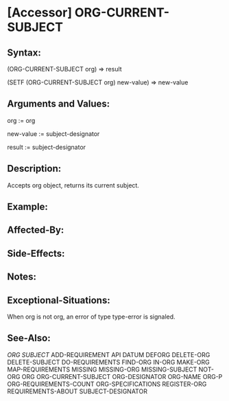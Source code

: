 # [Accessor] ORG-CURRENT-SUBJECT

## Syntax:

(ORG-CURRENT-SUBJECT org) => result

(SETF (ORG-CURRENT-SUBJECT org) new-value) => new-value

## Arguments and Values:

org := org

new-value := subject-designator

result := subject-designator

## Description:
Accepts org object, returns its current subject.

## Example:

## Affected-By:

## Side-Effects:

## Notes:

## Exceptional-Situations:
When org is not org, an error of type type-error is signaled.

## See-Also:

*ORG*
*SUBJECT*
ADD-REQUIREMENT
API
DATUM
DEFORG
DELETE-ORG
DELETE-SUBJECT
DO-REQUIREMENTS
FIND-ORG
IN-ORG
MAKE-ORG
MAP-REQUIREMENTS
MISSING
MISSING-ORG
MISSING-SUBJECT
NOT-ORG
ORG
ORG-CURRENT-SUBJECT
ORG-DESIGNATOR
ORG-NAME
ORG-P
ORG-REQUIREMENTS-COUNT
ORG-SPECIFICATIONS
REGISTER-ORG
REQUIREMENTS-ABOUT
SUBJECT-DESIGNATOR
